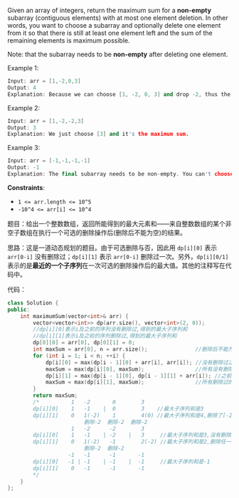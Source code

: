 Given an array of integers, return the maximum sum for a **non-empty** subarray (contiguous elements) with at most one element deletion. In other words, you want to choose a subarray and optionally delete one element from it so that there is still at least one element left and the sum of the remaining elements is maximum possible.

Note: that the subarray needs to be **non-empty** after deleting one element.

 

Example 1:
```cpp
Input: arr = [1,-2,0,3]
Output: 4
Explanation: Because we can choose [1, -2, 0, 3] and drop -2, thus the subarray [1, 0, 3] becomes the maximum value.
```

Example 2:
```cpp
Input: arr = [1,-2,-2,3]
Output: 3
Explanation: We just choose [3] and it's the maximum sum.
```

Example 3:
```cpp
Input: arr = [-1,-1,-1,-1]
Output: -1
Explanation: The final subarray needs to be non-empty. You can't choose [-1] and delete -1 from it, then get an empty subarray to make the sum equals to 0.
```
**Constraints**:
-    `1 <= arr.length <= 10^5`
-    `-10^4 <= arr[i] <= 10^4`

题目：给出一个整数数组，返回所能得到的最大元素和——来自整数数组的某个非空子数组在执行一个可选的删除操作后(删除后不能为空)的结果。


思路：这是一道动态规划的题目。由于可选删除与否，因此用 `dp[i][0]` 表示 `arr[0-i]` 没有删除过；`dp[i][1]` 表示 `arr[0-i]` 删除过一次。另外，`dp[i][0/1]` 表示的是**最近的一个子序列**在一次可选的删除操作后的最大值。其他的注释写在代码中。

代码：
```cpp
class Solution {
public:
    int maximumSum(vector<int>& arr) {
        vector<vector<int>> dp(arr.size(), vector<int>(2, 0));
        //dp[i][0]表示i及之前的序列没有删除过,得到的最大子序列和
        //dp[i][1]表示i及之前的序列删除过,得到的最大子序列和
        dp[0][0] = arr[0], dp[0][1] = 0;
        int maxSum = arr[0], n = arr.size();               //删除后不能为空,因此最初最大子序列和是arr[0]
        for (int i = 1; i < n; ++i) {
            dp[i][0] = max(dp[i - 1][0] + arr[i], arr[i]); //没有删除过之前的和+现在的arr[i] 与 arr[i]; 如果arr[i]更大,则断开了两个子序列
            maxSum = max(dp[i][0], maxSum);                //所有没有删除过的子序列中找最大值
            dp[i][1] = max(dp[i - 1][0], dp[i - 1][1] + arr[i]); //之前没有删除+删除现在的值 与 之前删除过+现在不删除
            maxSum = max(dp[i][1], maxSum);                //所有删除过的子序列中找最大值
        } 
        return maxSum;
        /*          1   -2       0        3
        dp[i][0]    1   -1    |  0        3    //最大子序列和是3
        dp[i][1]    0   1(-2)    1        4(0) //最大子序列和是4,删除了[-2]
                        删除-2  删除-2  删除-2
                    1   -2      -2        3
        dp[i][0]    1   -1    | -2    |   3     //最大子序列和是3,没有删除
        dp[i][1]    0   1(-2)   -1        2(-2) //最大子序列和是2,删除任一[-2]
                        删除-2  删除-2
                   -1   -1      -1       -1
        dp[i][0]   -1 | -1    | -1    |  -1     //最大子序列和是-1
        dp[i][1]    0   -1      -1       -1
        */
    }
};
```




